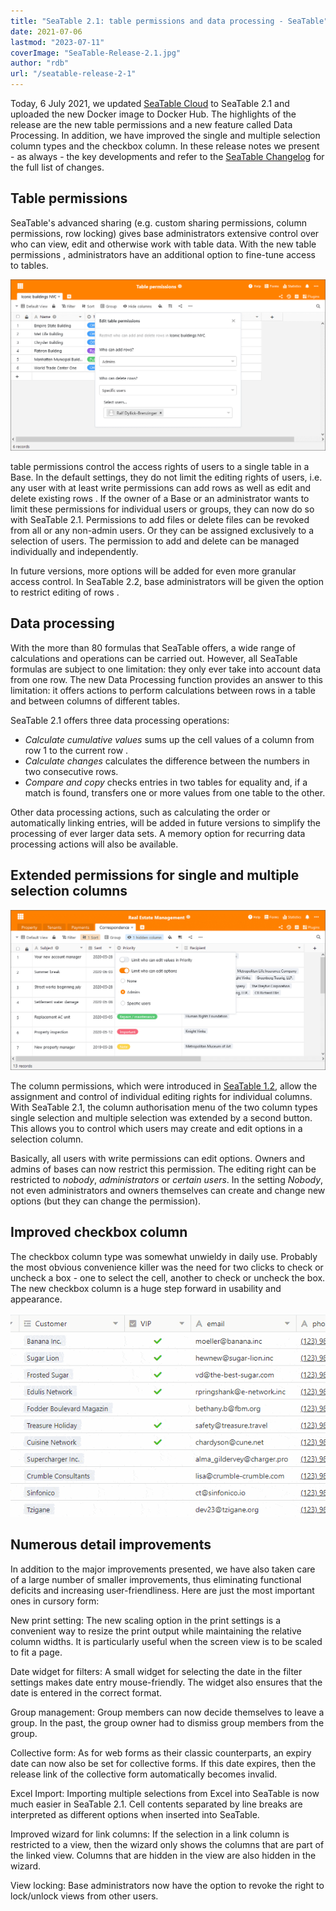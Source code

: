 ```yaml
---
title: "SeaTable 2.1: table permissions and data processing - SeaTable"
date: 2021-07-06
lastmod: "2023-07-11"
coverImage: "SeaTable-Release-2.1.jpg"
author: "rdb"
url: "/seatable-release-2-1"
---
```


Today, 6 July 2021, we updated [SeaTable Cloud](https://cloud.seatable.io) to SeaTable 2.1 and uploaded the new Docker image to Docker Hub. The highlights of the release are the new table permissions and a new feature called Data Processing. In addition, we have improved the single and multiple selection column types and the checkbox column. In these release notes we present - as always - the key developments and refer to the [SeaTable Changelog](https://seatable.io/en/docs/changelog/version-2-1/) for the full list of changes.

## Table permissions

SeaTable's advanced sharing (e.g. custom sharing permissions, column permissions, row locking) gives base administrators extensive control over who can view, edit and otherwise work with table data. With the new table permissions , administrators have an additional option to fine-tune access to tables.

![SeaTable 2.1: Table permissions](images/TablePermissions.png)

table permissions control the access rights of users to a single table in a Base. In the default settings, they do not limit the editing rights of users, i.e. any user with at least write permissions can add rows as well as edit and delete existing rows . If the owner of a Base or an administrator wants to limit these permissions for individual users or groups, they can now do so with SeaTable 2.1. Permissions to add files or delete files can be revoked from all or any non-admin users. Or they can be assigned exclusively to a selection of users. The permission to add and delete can be managed individually and independently.

In future versions, more options will be added for even more granular access control. In SeaTable 2.2, base administrators will be given the option to restrict editing of rows .

## Data processing

With the more than 80 formulas that SeaTable offers, a wide range of calculations and operations can be carried out. However, all SeaTable formulas are subject to one limitation: they only ever take into account data from one row. The new Data Processing function provides an answer to this limitation: it offers actions to perform calculations between rows in a table and between columns of different tables.

SeaTable 2.1 offers three data processing operations:

- _Calculate cumulative values_ sums up the cell values of a column from row 1 to the current row .
- _Calculate changes_ calculates the difference between the numbers in two consecutive rows.
- _Compare and copy_ checks entries in two tables for equality and, if a match is found, transfers one or more values from one table to the other.

Other data processing actions, such as calculating the order or automatically linking entries, will be added in future versions to simplify the processing of ever larger data sets. A memory option for recurring data processing actions will also be available.

## Extended permissions for single and multiple selection columns

![SeaTable 2.1: Advanced permissions for single and multiple select columns](images/Advanced-column-permissions.png)

The column permissions, which were introduced in [SeaTable 1.2](https://seatable.io/en/seatable-release-1-2/), allow the assignment and control of individual editing rights for individual columns. With SeaTable 2.1, the column authorisation menu of the two column types single selection and multiple selection was extended by a second button. This allows you to control which users may create and edit options in a selection column.

Basically, all users with write permissions can edit options. Owners and admins of bases can now restrict this permission. The editing right can be restricted to _nobody_, _administrators_ or _certain users_. In the setting _Nobody_, not even administrators and owners themselves can create and change new options (but they can change the permission).

## Improved checkbox column

The checkbox column type was somewhat unwieldy in daily use. Probably the most obvious convenience killer was the need for two clicks to check or uncheck a box - one to select the cell, another to check or uncheck the box. The new checkbox column is a huge step forward in usability and appearance.

![SeaTable 2.1: Improved checkbox column](images/cf832ed6ec4f5a75c69d663818552e94ec9b7cb1.gif)

## Numerous detail improvements

In addition to the major improvements presented, we have also taken care of a large number of smaller improvements, thus eliminating functional deficits and increasing user-friendliness. Here are just the most important ones in cursory form:

New print setting: The new scaling option in the print settings is a convenient way to resize the print output while maintaining the relative column widths. It is particularly useful when the screen view is to be scaled to fit a page.

Date widget for filters: A small widget for selecting the date in the filter settings makes date entry mouse-friendly. The widget also ensures that the date is entered in the correct format.

Group management: Group members can now decide themselves to leave a group. In the past, the group owner had to dismiss group members from the group.

Collective form: As for web forms as their classic counterparts, an expiry date can now also be set for collective forms. If this date expires, then the release link of the collective form automatically becomes invalid.

Excel Import: Importing multiple selections from Excel into SeaTable is now much easier in SeaTable 2.1. Cell contents separated by line breaks are interpreted as different options when inserted into SeaTable.

Improved wizard for link columns: If the selection in a link column is restricted to a view, then the wizard only shows the columns that are part of the linked view. Columns that are hidden in the view are also hidden in the wizard.

View locking: Base administrators now have the option to revoke the right to lock/unlock views from other users.

